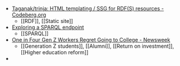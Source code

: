 - [Taganak/trinja: HTML templating / SSG for RDF(S) resources - Codeberg.org](https://codeberg.org/Taganak/trinja)
	- [[RDF]], [[Static site]]
- [Exploring a SPARQL endpoint](https://www.bobdc.com/blog/exploring-a-sparql-endpoint/)
	- [[SPARQL]]
- [One in Four Gen Z Workers Regret Going to College - Newsweek](https://www.newsweek.com/one-four-gen-z-workers-regret-going-college-2101852)
	- [[Generation Z students]], [[Alumni]], [[Return on investment]], [[Higher education reform]]
-